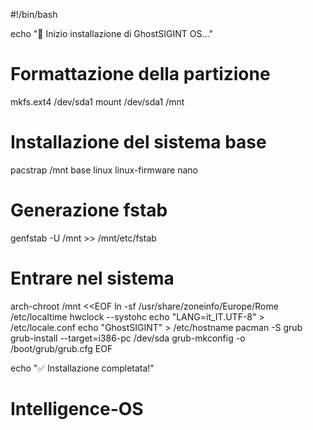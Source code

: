 #!/bin/bash

echo "🔵 Inizio installazione di GhostSIGINT OS..."

# Formattazione della partizione
mkfs.ext4 /dev/sda1
mount /dev/sda1 /mnt

# Installazione del sistema base
pacstrap /mnt base linux linux-firmware nano

# Generazione fstab
genfstab -U /mnt >> /mnt/etc/fstab

# Entrare nel sistema
arch-chroot /mnt <<EOF
ln -sf /usr/share/zoneinfo/Europe/Rome /etc/localtime
hwclock --systohc
echo "LANG=it_IT.UTF-8" > /etc/locale.conf
echo "GhostSIGINT" > /etc/hostname
pacman -S grub
grub-install --target=i386-pc /dev/sda
grub-mkconfig -o /boot/grub/grub.cfg
EOF

echo "✅ Installazione completata!"
# Intelligence-OS

